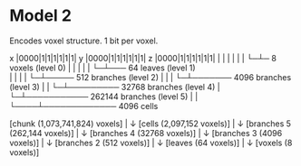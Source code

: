 # Model 2

Encodes voxel structure. 1 bit per voxel.

x |0000|1|1|1|1|1|1|
y |0000|1|1|1|1|1|1|
z |0000|1|1|1|1|1|1|
  |    | | | | | └─┴─ 8 voxels (level 0)
  |    | | | | └─┴─── 64 leaves (level 1)   
  |    | | | └─┴───── 512 branches (level 2)
  |    | | └─┴─────── 4096 branches (level 3) 
  |    | └─┴───────── 32768 branches (level 4)
  |    └─┴─────────── 262144 branches (level 5)
  |    |
  └────┴───────────── 4096 cells

[chunk (1,073,741,824) voxels]
  |
  ↓
 [cells (2,097,152 voxels)]
   |
   ↓
  [branches 5 (262,144 voxels)]
    |
    ↓
   [branches 4 (32768 voxels)]
     |
     ↓
    [branches 3 (4096 voxels)]
      |
      ↓
     [branches 2 (512 voxels)]
       |
       ↓
      [leaves (64 voxels)]
        |
        ↓
       [voxels (8 voxels)]  
